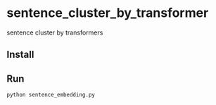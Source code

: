 # sentence_cluster_by_transformer
sentence cluster by transformers
## Install

## Run
```
python sentence_embedding.py
```
